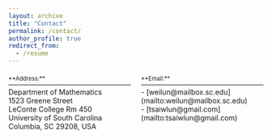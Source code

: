 ```yaml
---
layout: archive
title: "Contact"
permalink: /contact/
author_profile: true
redirect_from:
  - /resume
---
```

<div style="margin-bottom: 20px; display: block;"></div>

<div style="display: flex; justify-content: space-between;">

  <div style="flex-basis: 48%;">
    <span style="font-size: 0.8em;">**Address:**</span>
    <hr style="margin: 5px 0;">
    Department of Mathematics<br>
    1523 Greene Street<br>
    LeConte College Rm 450<br>
    University of South Carolina<br>
    Columbia, SC 29208, USA
  </div>

  <div style="flex-basis: 48%;">
    <span style="font-size: 0.8em;">**Email:**</span>
    <hr style="margin: 5px 0;">
    - [weilun@mailbox.sc.edu](mailto:weilun@mailbox.sc.edu)<br>
    - [tsaiwlun@gmail.com](mailto:tsaiwlun@gmail.com)
  </div>

</div>
